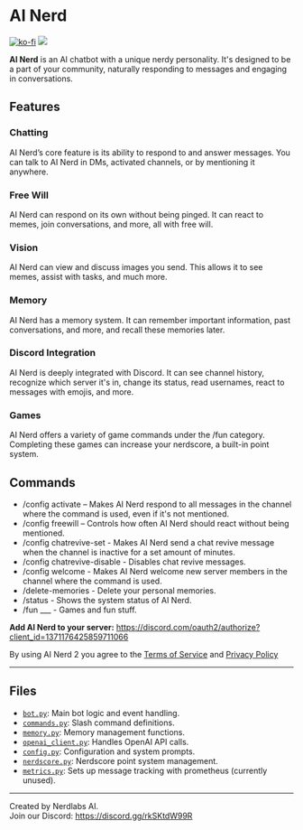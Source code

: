 # AI Nerd
[![ko-fi](https://ko-fi.com/img/githubbutton_sm.svg)](https://ko-fi.com/E1E61JZM90) [![](https://dcbadge.limes.pink/api/server/rkSKtdW99R)](https://discord.gg/rkSKtdW99R)

**AI Nerd** is an AI chatbot with a unique nerdy personality. It's designed to be a part of your community, naturally responding to messages and engaging in conversations.
## Features
### Chatting
AI Nerd’s core feature is its ability to respond to and answer messages. You can talk to AI Nerd in DMs, activated channels, or by mentioning it anywhere.
### Free Will
AI Nerd can respond on its own without being pinged. It can react to memes, join conversations, and more, all with free will.
### Vision
AI Nerd can view and discuss images you send. This allows it to see memes, assist with tasks, and much more.
### Memory
AI Nerd has a memory system. It can remember important information, past conversations, and more, and recall these memories later.
### Discord Integration
AI Nerd is deeply integrated with Discord. It can see channel history, recognize which server it's in, change its status, read usernames, react to messages with emojis, and more.
### Games
AI Nerd offers a variety of game commands under the /fun category. Completing these games can increase your nerdscore, a built-in point system.
## Commands
- /config activate – Makes AI Nerd respond to all messages in the channel where the command is used, even if it's not mentioned.
- /config freewill – Controls how often AI Nerd should react without being mentioned.
- /config chatrevive-set - Makes AI Nerd send a chat revive message when the channel is inactive for a set amount of minutes.
- /config chatrevive-disable - Disables chat revive messages.
- /config welcome - Makes AI Nerd welcome new server members in the channel where the command is used.
- /delete-memories - Delete your personal memories.
- /status - Shows the system status of AI Nerd.
- /fun ___ - Games and fun stuff.

**Add AI Nerd to your server:**
https://discord.com/oauth2/authorize?client_id=1371176425859711066

By using AI Nerd 2 you agree to the [Terms of Service](https://docs.google.com/document/d/1CBJ7tNOX0lKOsg4MZlJlc3TMkYQd_6mWXQ8ZWMtxix8/edit?usp=sharing) and [Privacy Policy](https://docs.google.com/document/d/1-07kJ2zpO0_DVLHQE1TBvMZXqynkzdczirtTYXEnAcc/edit?usp=sharing)

---

## Files

- [`bot.py`](bot.py): Main bot logic and event handling.
- [`commands.py`](commands.py): Slash command definitions.
- [`memory.py`](memory.py): Memory management functions.
- [`openai_client.py`](openai_client.py): Handles OpenAI API calls.
- [`config.py`](config.py): Configuration and system prompts.
- [`nerdscore.py`](nerdscore.py): Nerdscore point system management.
- [`metrics.py`](metrics.py): Sets up message tracking with prometheus (currently unused).

---

Created by Nerdlabs AI.  
Join our Discord: https://discord.gg/rkSKtdW99R
